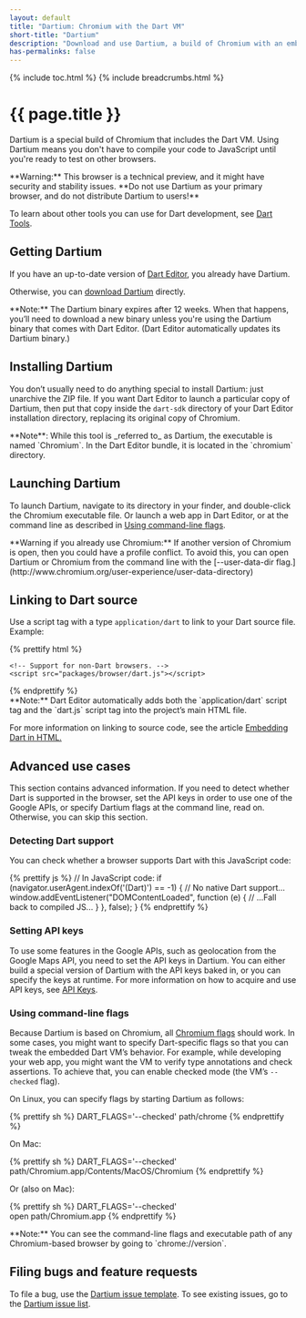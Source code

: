 ```yaml
---
layout: default
title: "Dartium: Chromium with the Dart VM"
short-title: "Dartium"
description: "Download and use Dartium, a build of Chromium with an embedded Dart VM."
has-permalinks: false
---
```


{% include toc.html %}
{% include breadcrumbs.html %}

# {{ page.title }}

Dartium is a special build of Chromium that includes the Dart VM.
Using Dartium means you don't have to compile your code to JavaScript
until you're ready to test on other browsers.

<aside class="alert alert-warning" markdown="1">
**Warning:** This browser is a technical preview,
and it might have security and stability issues.
**Do not use Dartium as your primary browser,
and do not distribute Dartium to users!**
</aside>

To learn about other tools you can use for Dart development,
see [Dart Tools](/tools/).

## Getting Dartium

If you have an up-to-date version of [Dart Editor](/tools/editor/),
you already have Dartium.

Otherwise, you can <a href="/tools/download.html">download Dartium</a> directly.

<aside class="alert alert-info" markdown="1">
**Note:**
The Dartium binary expires after 12 weeks. When that
happens, you’ll need to download a new binary unless you're using the
Dartium binary that comes with Dart Editor. (Dart Editor automatically
updates its Dartium binary.)
</aside>

## Installing Dartium

You don’t usually need to do anything special to install Dartium:
just unarchive the ZIP file.
If you want Dart Editor to launch a particular copy of Dartium,
then put that copy inside the `dart-sdk` directory
of your Dart Editor installation directory,
replacing its original copy of Chromium.

<aside class="alert alert-info" markdown="1">
**Note**: While this tool is _referred to_ as Dartium,
the executable is named `Chromium`. In the Dart Editor bundle,
it is located in the `chromium` directory.
</aside>

## Launching Dartium

To launch Dartium, navigate to its directory in your finder, and
double-click the Chromium executable file. Or launch a web app
in Dart Editor, or at the command line as described in
[Using command-line flags](#using-command-line-flags).

<aside class="alert alert-warning" markdown="1">
**Warning if you already use Chromium:**
If another version of Chromium is open,
then you could have a profile conflict. To avoid this, you can open
Dartium or Chromium from the command line with the [--user-data-dir
flag.](http://www.chromium.org/user-experience/user-data-directory)
</aside>

## Linking to Dart source

Use a script tag with a type `application/dart` to link to your Dart
source file. Example:

{% prettify html %}
<!DOCTYPE html>
<html>
  <body>
    <script type="application/dart" src="app.dart"></script>

    <!-- Support for non-Dart browsers. -->
    <script src="packages/browser/dart.js"></script>
  </body>
</html>
{% endprettify %}

<aside class="alert alert-info" markdown="1">
**Note:**
Dart Editor automatically adds both the `application/dart` script tag
and the `dart.js` script tag into the project’s main HTML file.
</aside>

For more information on linking to source code, see the article
[Embedding Dart in HTML.](/articles/embedding-in-html/)

## Advanced use cases

This section contains advanced information. If you need to detect whether
Dart is supported in the browser, set the API keys in order to use one
of the Google APIs, or specify Dartium flags at the command line,
read on. Otherwise, you can skip this section.

### Detecting Dart support

You can check whether a browser supports Dart with this JavaScript code:

{% prettify js %}
// In JavaScript code:
if (navigator.userAgent.indexOf('(Dart)') == -1) {
  // No native Dart support...
  window.addEventListener("DOMContentLoaded", function (e) {
      // ...Fall back to compiled JS...
    }
  }, false);
}
{% endprettify %}

### Setting API keys

To use some features in the Google APIs, such as geolocation 
from the Google Maps API, you need to set the API keys in Dartium.
You can either build a special version of Dartium with the API
keys baked in, or you can specify the keys at runtime.
For more information on how to acquire and use API keys, see
[API Keys](http://www.chromium.org/developers/how-tos/api-keys).

### Using command-line flags

Because Dartium is based on Chromium, all [Chromium
flags](http://www.chromium.org/developers/how-tos/run-chromium-with-flags)
should work. In some cases, you might want to specify Dart-specific
flags so that you can tweak the embedded Dart VM’s behavior. For
example, while developing your web app, you might want the VM to verify
type annotations and check assertions. To achieve that, you can enable
checked mode (the VM’s `--checked` flag).

On Linux, you can specify flags by starting Dartium as follows:

{% prettify sh %}
DART_FLAGS='--checked' path/chrome
{% endprettify %}

On Mac:

{% prettify sh %}
DART_FLAGS='--checked'              \
  path/Chromium.app/Contents/MacOS/Chromium
{% endprettify %}

Or (also on Mac):

{% prettify sh %}
DART_FLAGS='--checked'              \
   open path/Chromium.app
{% endprettify %}

<aside class="alert alert-info" markdown="1">
**Note:**
You can see the command-line flags and executable path of any
Chromium-based browser by going to `chrome://version`.
</aside>

## Filing bugs and feature requests

To file a bug, use the
[Dartium issue template](https://code.google.com/p/dart/issues/entry?template=Defect%20report%20for%20Dartium).
To see existing issues, go to the
[Dartium issue list](https://code.google.com/p/dart/issues/list?can=2&amp;q=label%3AArea-Dartium).
